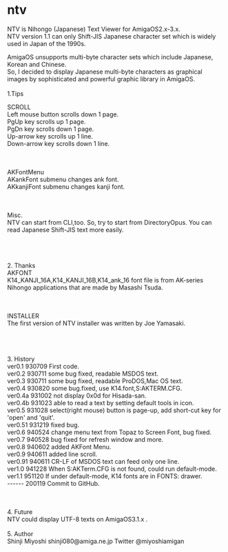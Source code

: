 # ntv
NTV is Nihongo (Japanese) Text Viewer for AmigaOS2.x-3.x.<br>
NTV version 1.1 can only Shift-JIS Japanese character set which is widely used in Japan of the 1990s.<br>

AmigaOS unsupports multi-byte character sets which include Japanese, Korean and Chinese.<br>
So, I decided to display Japanese multi-byte characters as graphical images by sophisticated and powerful graphic library in AmigaOS.<br>
<br>
1.Tips<br>
<table>
SCROLL<br>
    Left mouse button scrolls down 1 page.<br>
    PgUp       key scrolls up   1 page.<br>
    PgDn       key scrolls down 1 page.<br>
    Up-arrow   key scrolls up   1 line.<br>
    Down-arrow key scrolls down 1 line.<br>
</table>
<br>
<table>
AKFontMenu<br>
    AKankFont submenu changes ank font.<br>
    AKkanjiFont submenu changes kanji font.<br>
</table>
<br>
<table>
Misc.<br>
    NTV can start from CLI,too. So, try to start from DirectoryOpus. You can read Japanese Shift-JIS text more easily.<br>
</table>
<br>
<br>
2. Thanks<br>
<table>
AKFONT<br>
    K14_KANJI_16A,K14_KANJI_16B,K14_ank_16 font file is from AK-series Nihongo applications that are made by Masashi Tsuda.<br>
</tabel>
<br>
<table>
INSTALLER<br>
    The first version of NTV installer was written by Joe Yamasaki.<br>
</table>
<br>
<br>
3. History<br>
<table>
   ver0.1   930709 First code.<br>
   ver0.2   930711 some bug fixed, readable MSDOS text.<br>
   ver0.3   930711 some bug fixed, readable ProDOS,Mac OS text.<br>
   ver0.4   930820 some bug.fixed, use K14.font,S:AKTERM.CFG.<br>
   ver0.4a  931002 not display 0x0d for Hisada-san.<br>
   ver0.4b  931023 able to read a text by setting default tools in icon.<br>
   ver0.5   931028 select(right mouse) button is page-up, add short-cut key for 'open' and 'quit'.<br> 
   ver0.51  931219 fixed bug.<br>
   ver0.6   940524 change menu text from Topaz to Screen Font, bug fixed.<br> 
   ver0.7   940528 bug fixed for refresh window and more.<br>
   ver0.8   940602 added AKFont Menu.<br>
   ver0.9   940611 added line scroll.<br>
   ver0.91  940611 CR-LF of MSDOS text can feed only one line.<br>
   ver1.0   941228 When S:AKTerm.CFG is not found, could run default-mode.<br>
   ver1.1   951120 If under default-mode, K14 fonts are in FONTS: drawer.<br>
   ------   200119 Commit to GitHub.<br>
</table>
<br>
4. Future<br>
    NTV could display UTF-8 texts on AmigaOS3.1.x .<br>
<br>
5. Author<br>
    Shinji Miyoshi  shinji080@amiga.ne.jp  Twitter @miyoshiamigan<br>
<br>
